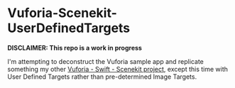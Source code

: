 # Vuforia-Scenekit-UserDefinedTargets

**DISCLAIMER: This repo is a work in progress**

I'm attempting to deconstruct the Vuforia sample app and replicate something my other [Vuforia - Swift - Scenekit project](https://github.com/NicoHinderling/VuforiaScenekit-Swift-Example/), except this time with User Defined Targets rather than pre-determined Image Targets.

